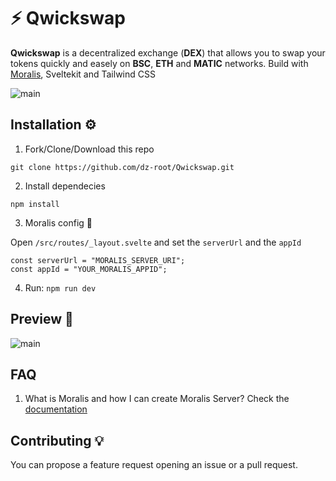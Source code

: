 # ⚡️ Qwickswap
**Qwickswap** is a decentralized exchange (**DEX**) that allows you to swap your tokens quickly and easely on **BSC**, **ETH** and **MATIC** networks.
Build with [Moralis](https://moralis.io/), Sveltekit and Tailwind CSS

![main](https://i.ibb.co/YbYS1NV/1.png)

## Installation ⚙️
1. Fork/Clone/Download this repo
```
git clone https://github.com/dz-root/Qwickswap.git
```

2. Install dependecies
```
npm install
```

3. Moralis config 🔑

Open `/src/routes/_layout.svelte` and set the `serverUrl` and the `appId`
```
const serverUrl = "MORALIS_SERVER_URI";
const appId = "YOUR_MORALIS_APPID";

```
4. Run: `npm run dev`

## Preview 👀
![main](https://i.ibb.co/yS14m0Z/2.png)

## FAQ
1. What is Moralis and how I can create Moralis Server? Check the [documentation](https://docs.moralis.io/moralis-dapp/getting-started/create-a-moralis-dapp) 

## Contributing 💡
You can propose a feature request opening an issue or a pull request.
